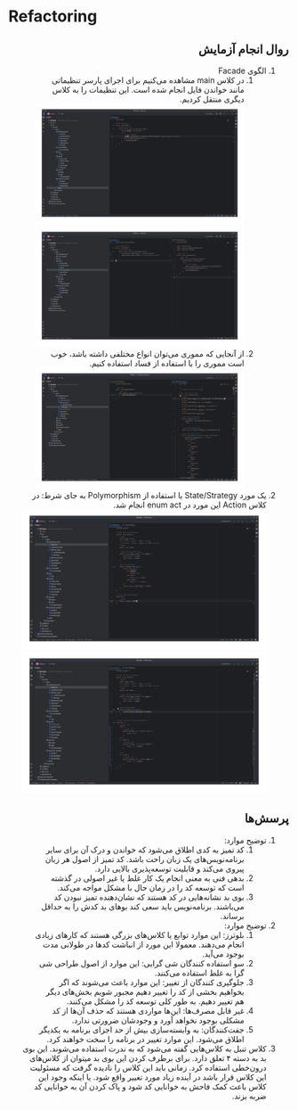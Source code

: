 # Refactoring

<div dir="rtl">

## روال انجام آزمایش
1. الگوی Facade
   1. در کلاس main مشاهده می‌کنیم برای اجرای پارسر تنظیماتی مانند خواندن فایل انجام شده است. این تنظیمات را به کلاس دیگری منتقل کردیم.
   ![1](Images/1.png)
   ![2](Images/2.png)
   2. از آنجایی که مموری می‌توان انواع مختلفی داشته باشد، خوب است مموری را با استفاده از فساد استفاده کنیم.
   ![3](Images/3.png)
2. یک مورد State/Strategy یا استفاده از Polymorphism به جای شرط: در کلاس Action این مورد در enum act انجام شد.
   ![4](Images/4.png)
   ![5](Images/5.png)

## پرسش‌ها

1. توضیح موارد:
   1. کد تمیز به کدی اطلاق می‌شود که خواندن و درک آن برای سایر برنامه‌نویس‌های یک زبان راحت باشد. کد تمیز از اصول هر زبان پیروی می‌کند و قابلیت توسعه‌پذیری بالایی دارد.
   2. بدهی فنی به معنی انجام یک کار غلط یا غیر اصولی در گذشته است که توسعه کد را در زمان حال با مشکل مواجه می‌کند.
   3. بوی بد نشانه‌هایی در کد هستند که نشان‌دهنده تمیز نبودن کد می‌باشند. برنامه‌نویس باید سعی کند بوهای بد کدش را به حداقل برساند.
2. توضیح موارد:
   1. بلوترز: این موارد توابع یا کلاس‌های بزرگی هستند که کارهای زیادی انجام می‌دهند. معمولا این مورد از انباشت کدها در طولانی مدت بوجود می‌آید.
   2. سو استفاده کنندگان شی گرایی: این موارد از اصول طراحی شی گرا به غلط استفاده می‌کنند.
   3. جلوگیری کنندگان از تغییر: این موارد باعث می‌شوند که اگر بخواهیم بخشی از کد را تغییر دهیم مجبور شویم بخش‌های دیگر هم تغییر دهیم. به طور کلی توسعه کد را مشکل می‌کنند.
   4. غیر قابل مصرف‌ها: این‌ها مواردی هستند که حذف آن‌ها از کد مشکلی بوجود نخواهد آورد و وجودشان ضرورتی ندارد.
   5. جفت‌کنندگان: به وابسته‌سازی بیش از حد اجزای برنامه به یکدیگر اطلاق می‌شود. این موارد تغییر در برنامه را سخت خواهند کرد. 
3.  کلاس تنبل به کلاس‌هایی گفته می‌شود که به ندرت استفاده می‌شوند. این بوی بد به دسته ۴ تعلق دارد. برای برطرف کردن این بوی بد میتوان از کلاس‌های درون‌خطی استفاده کرد. زمانی باید این کلاس را نادیده گرفت که مسئولیت این کلاس قرار باشد در آینده زیاد مورد تغییر واقع شود. یا اینکه وجود این کلاس باعث کمک فاحش به خوانایی کد شود و پاک کردن آن به خوانایی کد ضربه بزند. 


</div>